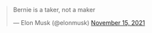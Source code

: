 <blockquote class="twitter-tweet" data-conversation="none"><p lang="en" dir="ltr">Bernie is a taker, not a maker</p>&mdash; Elon Musk (@elonmusk) <a href="https://twitter.com/elonmusk/status/1460051518124699650?ref_src=twsrc%5Etfw">November 15, 2021</a></blockquote> <script async src="https://platform.twitter.com/widgets.js" charset="utf-8"></script>

<!--
**debatz/debatz** is a ✨ _special_ ✨ repository because its `README.md` (this file) appears on your GitHub profile.

Here are some ideas to get you started:

- 🔭 I’m currently working on ...
- 🌱 I’m currently learning ...
- 👯 I’m looking to collaborate on ...
- 🤔 I’m looking for help with ...
- 💬 Ask me about ...
- 📫 How to reach me: ...
- 😄 Pronouns: ...
- ⚡ Fun fact: ...
-->

